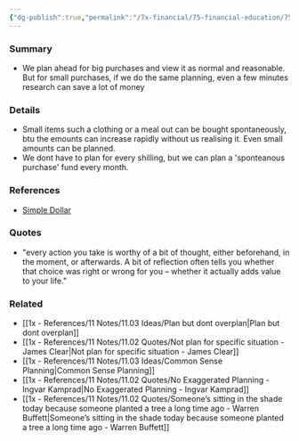 ```yaml
---
{"dg-publish":true,"permalink":"/7x-financial/75-financial-education/75-01-financial-notes/plan-ahead-for-all-spending/","title":"Plan ahead for all spending","noteIcon":""}
---
```



### Summary
- We plan ahead for big purchases and view it as normal and reasonable. But for small purchases, if we do the same planning, even a few minutes research can save a lot of money

### Details
- Small items such a clothing or a meal out can be bought spontaneously, btu the emounts can increase rapidly without us realising it. Even small amounts can be planned.
- We dont have to plan for every shilling, but we can plan a 'sponteanous purchase' fund every month.

### References
- [Simple Dollar](https://web.archive.org/web/20110902020254/http://www.thesimpledollar.com/)

### Quotes
- "every action you take is worthy of a bit of thought, either beforehand, in the moment, or afterwards. A bit of reflection often tells you whether that choice was right or wrong for you – whether it actually adds value to your life."

### Related
- [[1x - References/11 Notes/11.03 Ideas/Plan but dont overplan\|Plan but dont overplan]]
- [[1x - References/11 Notes/11.02 Quotes/Not plan for specific situation - James Clear\|Not plan for specific situation - James Clear]]
- [[1x - References/11 Notes/11.03 Ideas/Common Sense Planning\|Common Sense Planning]]
- [[1x - References/11 Notes/11.02 Quotes/No Exaggerated Planning - Ingvar Kamprad\|No Exaggerated Planning - Ingvar Kamprad]]
- [[1x - References/11 Notes/11.02 Quotes/Someone’s sitting in the shade today because someone planted a tree a long time ago - Warren Buffett\|Someone’s sitting in the shade today because someone planted a tree a long time ago - Warren Buffett]]